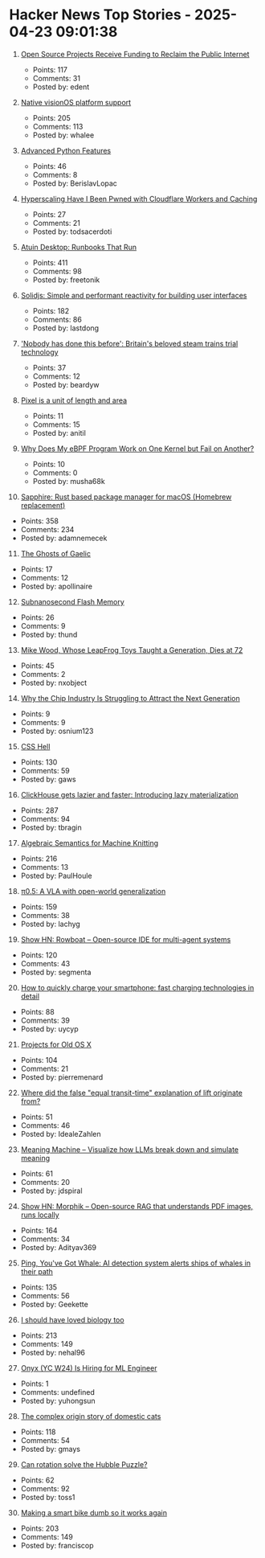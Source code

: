 # Hacker News Top Stories - 2025-04-23 09:01:38

1. [Open Source Projects Receive Funding to Reclaim the Public Internet](https://nlnet.nl/news/2025/20250422-announcement-grants-CommonsFund.html)
   - Points: 117
   - Comments: 31
   - Posted by: edent

2. [Native visionOS platform support](https://github.com/godotengine/godot/pull/105628)
   - Points: 205
   - Comments: 113
   - Posted by: whalee

3. [Advanced Python Features](https://blog.edward-li.com/tech/advanced-python-features/)
   - Points: 46
   - Comments: 8
   - Posted by: BerislavLopac

4. [Hyperscaling Have I Been Pwned with Cloudflare Workers and Caching](https://www.troyhunt.com/closer-to-the-edge-hyperscaling-have-i-been-pwned-with-cloudflare-workers-and-caching/)
   - Points: 27
   - Comments: 21
   - Posted by: todsacerdoti

5. [Atuin Desktop: Runbooks That Run](https://blog.atuin.sh/atuin-desktop-runbooks-that-run/)
   - Points: 411
   - Comments: 98
   - Posted by: freetonik

6. [Solidjs: Simple and performant reactivity for building user interfaces](https://www.solidjs.com/)
   - Points: 182
   - Comments: 86
   - Posted by: lastdong

7. ['Nobody has done this before': Britain's beloved steam trains trial technology](https://www.theguardian.com/uk-news/2025/apr/19/nobody-has-done-this-before-britains-beloved-steam-trains-trial-pioneering-technology)
   - Points: 37
   - Comments: 12
   - Posted by: beardyw

8. [Pixel is a unit of length and area](https://www.nayuki.io/page/pixel-is-a-unit-of-length-and-area)
   - Points: 11
   - Comments: 15
   - Posted by: anitil

9. [Why Does My eBPF Program Work on One Kernel but Fail on Another?](https://ebpfchirp.substack.com/p/why-does-my-ebpf-program-work-on)
   - Points: 10
   - Comments: 0
   - Posted by: musha68k

10. [Sapphire: Rust based package manager for macOS (Homebrew replacement)](https://github.com/alexykn/sapphire)
   - Points: 358
   - Comments: 234
   - Posted by: adamnemecek

11. [The Ghosts of Gaelic](https://www.historytoday.com/archive/behind-times/ghosts-gaelic)
   - Points: 17
   - Comments: 12
   - Posted by: apollinaire

12. [Subnanosecond Flash Memory](https://www.nature.com/articles/s41586-025-08839-w)
   - Points: 26
   - Comments: 9
   - Posted by: thund

13. [Mike Wood, Whose LeapFrog Toys Taught a Generation, Dies at 72](https://www.nytimes.com/2025/04/19/business/michael-c-wood-dead.html)
   - Points: 45
   - Comments: 2
   - Posted by: nxobject

14. [Why the Chip Industry Is Struggling to Attract the Next Generation](https://www.viksnewsletter.com/p/why-the-chip-industry-is-not-attractive)
   - Points: 9
   - Comments: 9
   - Posted by: osnium123

15. [CSS Hell](https://csshell.com/)
   - Points: 130
   - Comments: 59
   - Posted by: gaws

16. [ClickHouse gets lazier and faster: Introducing lazy materialization](https://clickhouse.com/blog/clickhouse-gets-lazier-and-faster-introducing-lazy-materialization)
   - Points: 287
   - Comments: 94
   - Posted by: tbragin

17. [Algebraic Semantics for Machine Knitting](https://uwplse.org/2025/03/31/Algebraic-Knitting.html)
   - Points: 216
   - Comments: 13
   - Posted by: PaulHoule

18. [π0.5: A VLA with open-world generalization](https://pi.website/blog/pi05)
   - Points: 159
   - Comments: 38
   - Posted by: lachyg

19. [Show HN: Rowboat – Open-source IDE for multi-agent systems](https://github.com/rowboatlabs/rowboat)
   - Points: 120
   - Comments: 43
   - Posted by: segmenta

20. [How to quickly charge your smartphone: fast charging technologies in detail](https://eb43.github.io/articles/fast-charging-technologies-in-detail.html)
   - Points: 88
   - Comments: 39
   - Posted by: uycyp

21. [Projects for Old OS X](https://jonathanalland.com/old-osx-projects.html)
   - Points: 104
   - Comments: 21
   - Posted by: pierremenard

22. [Where did the false "equal transit-time" explanation of lift originate from?](https://hsm.stackexchange.com/questions/9931/where-did-the-false-equal-transit-time-explanation-of-lift-originate-from)
   - Points: 51
   - Comments: 46
   - Posted by: IdealeZahlen

23. [Meaning Machine – Visualize how LLMs break down and simulate meaning](https://meaning-machine.streamlit.app)
   - Points: 61
   - Comments: 20
   - Posted by: jdspiral

24. [Show HN: Morphik – Open-source RAG that understands PDF images, runs locally](https://github.com/morphik-org/morphik-core)
   - Points: 164
   - Comments: 34
   - Posted by: Adityav369

25. [Ping, You've Got Whale: AI detection system alerts ships of whales in their path](https://www.biographic.com/ping-youve-got-whale/)
   - Points: 135
   - Comments: 56
   - Posted by: Geekette

26. [I should have loved biology too](https://nehalslearnings.substack.com/p/i-should-have-loved-biology-too)
   - Points: 213
   - Comments: 149
   - Posted by: nehal96

27. [Onyx (YC W24) Is Hiring for ML Engineer](https://www.ycombinator.com/companies/onyx/jobs/3Se5ptG-machine-learning-engineer)
   - Points: 1
   - Comments: undefined
   - Posted by: yuhongsun

28. [The complex origin story of domestic cats](https://phys.org/news/2025-04-complex-story-domestic-cats-tunisia.html)
   - Points: 118
   - Comments: 54
   - Posted by: gmays

29. [Can rotation solve the Hubble Puzzle?](https://academic.oup.com/mnras/article/538/4/3038/8090496?login=false)
   - Points: 62
   - Comments: 92
   - Posted by: toss1

30. [Making a smart bike dumb so it works again](https://francisco.io/blog/making-a-smart-bike-dumb-work-again/)
   - Points: 203
   - Comments: 149
   - Posted by: franciscop

